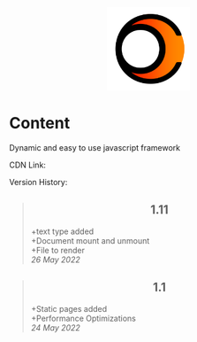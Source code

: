 <div align="center">
<img width="150px" src="https://github.com/HasanHuseyinDemir/Crud-Application-with-ContentJS/raw/master/contentjs.png"/>
</div>


# Content
 Dynamic and easy to use javascript framework

CDN Link:

> <script src="https://cdn.jsdelivr.net/gh/hasanhuseyindemir/Content/versions/content-1.1.js" defer></script>

Version History:
><h2 align="center">1.11</h2>
>+text type added<br>
>+Document mount and unmount<br> 
>+File to render<br>
><i align="center">26 May 2022</i>

><h2 align="center">1.1</h2> 
>
>+Static pages added<br>
>+Performance Optimizations<br>
<i align="center">24 May 2022</i>
